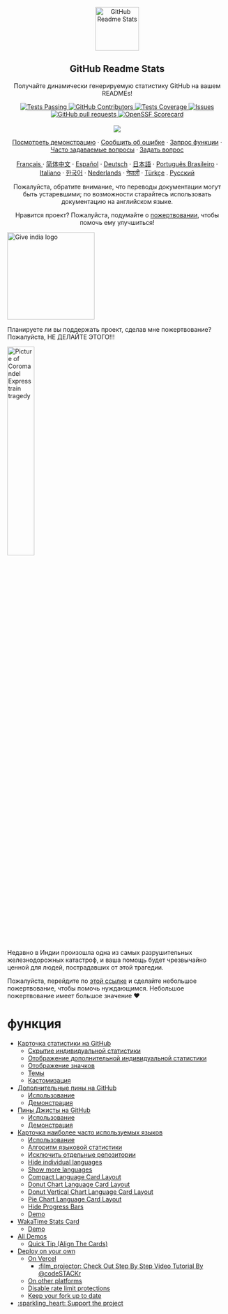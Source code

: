 <p align="center">
 <img width="100px" src="https://res.cloudinary.com/anuraghazra/image/upload/v1594908242/logo_ccswme.svg" align="center" alt="GitHub Readme Stats" />
 <h2 align="center">GitHub Readme Stats</h2>
 <p align="center">Получайте динамически генерируемую статистику GitHub на вашем READMEs!</p>
</p>

  <p align="center">
    <a href="https://github.com/anuraghazra/github-readme-stats/actions">
      <img alt="Tests Passing" src="https://github.com/anuraghazra/github-readme-stats/workflows/Test/badge.svg" />
    </a>
    <a href="https://github.com/anuraghazra/github-readme-stats/graphs/contributors">
      <img alt="GitHub Contributors" src="https://img.shields.io/github/contributors/anuraghazra/github-readme-stats" />
    </a>
    <a href="https://codecov.io/gh/anuraghazra/github-readme-stats">
      <img alt="Tests Coverage" src="https://codecov.io/gh/anuraghazra/github-readme-stats/branch/master/graph/badge.svg" />
    </a>
    <a href="https://github.com/anuraghazra/github-readme-stats/issues">
      <img alt="Issues" src="https://img.shields.io/github/issues/anuraghazra/github-readme-stats?color=0088ff" />
    </a>
    <a href="https://github.com/anuraghazra/github-readme-stats/pulls">
      <img alt="GitHub pull requests" src="https://img.shields.io/github/issues-pr/anuraghazra/github-readme-stats?color=0088ff" />
    </a>
    <a href="https://securityscorecards.dev/viewer/?uri=github.com/anuraghazra/github-readme-stats">
      <img alt="OpenSSF Scorecard" src="https://api.securityscorecards.dev/projects/github.com/anuraghazra/github-readme-stats/badge" />
    </a>
    <br />
    <br />
    <a href="https://vercel.com?utm\_source=github\_readme\_stats\_team\&utm\_campaign=oss">
      <img src="../powered-by-vercel.svg"/>
    </a>
  </p>
  <p align="center">
    <a href="#all-demos">Посмотреть демонстрацию</a>
    ·
    <a href="https://github.com/anuraghazra/github-readme-stats/issues/new?assignees=&labels=bug&projects=&template=bug_report.yml">Сообщить об ошибке</a>
    ·
    <a href="https://github.com/anuraghazra/github-readme-stats/issues/new?assignees=&labels=enhancement&projects=&template=feature_request.yml">Запрос функции</a>
    ·
    <a href="https://github.com/anuraghazra/github-readme-stats/discussions/1770">Часто задаваемые вопросы</a>
    ·
    <a href="https://github.com/anuraghazra/github-readme-stats/discussions/new?category=q-a">Задать вопрос</a>
  </p>
  <p align="center">
    <a href="/docs/readme_fr.md">Français </a>
    ·
    <a href="/docs/readme_cn.md">简体中文</a>
    ·
    <a href="/docs/readme_es.md">Español</a>
    ·
    <a href="/docs/readme_de.md">Deutsch</a>
    ·
    <a href="/docs/readme_ja.md">日本語</a>
    ·
    <a href="/docs/readme_pt-BR.md">Português Brasileiro</a>
    ·
    <a href="/docs/readme_it.md">Italiano</a>
    ·
    <a href="/docs/readme_kr.md">한국어</a>
    ·
    <a href="/docs/readme_nl.md">Nederlands</a>
    ·
    <a href="/docs/readme_np.md">नेपाली</a>
    ·
    <a href="/docs/readme_tr.md">Türkçe</a>
    .
    <a href="/docs/readme_ru.md">Русский</a>
  </p>
</p>

<p align="center">Пожалуйста, обратите внимание, что переводы документации могут быть устаревшими; по возможности старайтесь использовать документацию на английском языке.</p>

<p align="center">Нравится проект? Пожалуйста, подумайте о  <a href="https://www.paypal.me/anuraghazra">пожертвовании</a>, чтобы помочь ему улучшиться!</p>

<a href="https://indiafightscorona.giveindia.org">
  <img src="https://cfstatic.give.do/logo.png" alt="Give india logo" width="200" />
</a>

Планируете ли вы поддержать проект, сделав мне пожертвование? Пожалуйста, НЕ ДЕЛАЙТЕ ЭТОГО!!!

<img src="https://cfstatic.give.do/910ede2a-7892-43fe-8c8a-dea45e96d950.webp" alt="Picture of Coromandel Express train tragedy" width="35%">

Недавно в Индии произошла одна из самых разрушительных железнодорожных катастроф, и ваша помощь будет чрезвычайно ценной для людей, пострадавших от этой трагедии.

Пожалуйста, перейдите по [этой ссылке](https://give.do/fundraisers/stand-beside-the-victims-of-the-coromandel-express-train-tragedy-in-odisha-donate-now) и сделайте небольшое пожертвование, чтобы помочь нуждающимся. Небольшое пожертвование имеет большое значение :heart:

</p>

# функция <!-- omit in toc -->

- [Карточка статистики на GitHub](#карточка-статистики-на-github)
    - [Скрытие индивидуальной статистики](#скрытие-индивидуальной-статистики)
    - [Отображение дополнительной индивидуальной статистики](#отображение-дополнительной-индивидуальной-статистики)
    - [Отображение значков](#отображение-значков)
    - [Темы](#темы)
    - [Кастомизация](#кастомизация)
- [Дополнительные пины на GitHub](#Дополнительные-пины-на-github)
    - [Использование](#использование)
    - [Демонстрация](#демонстрация)
- [Пины Джисты на GitHub](#пины-джисты-на-github)
    - [Использование](#использование-1)
    - [Демонстрация](#демонстрация-1)
- [Карточка наиболее часто используемых языков](#карточка-наиболее-часто-используемых-языков)
    - [Использование](#использование-2)
    - [Алгоритм языковой статистики](#алгоритм-языковой-статистики)
    - [Исключить отдельные репозитории](#исключить-отдельные-репозитории)
    - [Hide individual languages](#hide-individual-languages)
    - [Show more languages](#show-more-languages)
    - [Compact Language Card Layout](#compact-language-card-layout)
    - [Donut Chart Language Card Layout](#donut-chart-language-card-layout)
    - [Donut Vertical Chart Language Card Layout](#donut-vertical-chart-language-card-layout)
    - [Pie Chart Language Card Layout](#pie-chart-language-card-layout)
    - [Hide Progress Bars](#hide-progress-bars)
    - [Demo](#demo-2)
- [WakaTime Stats Card](#wakatime-stats-card)
    - [Demo](#demo-3)
- [All Demos](#all-demos)
  - [Quick Tip (Align The Cards)](#quick-tip-align-the-cards)
- [Deploy on your own](#deploy-on-your-own)
  - [On Vercel](#on-vercel)
    - [:film\_projector: Check Out Step By Step Video Tutorial By @codeSTACKr](#film_projector-check-out-step-by-step-video-tutorial-by-codestackr)
  - [On other platforms](#on-other-platforms)
  - [Disable rate limit protections](#disable-rate-limit-protections)
  - [Keep your fork up to date](#keep-your-fork-up-to-date)
- [:sparkling\_heart: Support the project](#sparkling_heart-support-the-project)